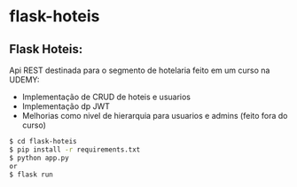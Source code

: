 # flask-hoteis

 ## Flask Hoteis:
   Api REST destinada para o segmento de hotelaria feito em um curso na UDEMY:
   - Implementação de CRUD de hoteis e usuarios
   - Implementação dp JWT  
   - Melhorias como nivel de hierarquia para usuarios e admins (feito fora do curso)
    
```sh
$ cd flask-hoteis
$ pip install -r requirements.txt
$ python app.py 
or
$ flask run
```
    
